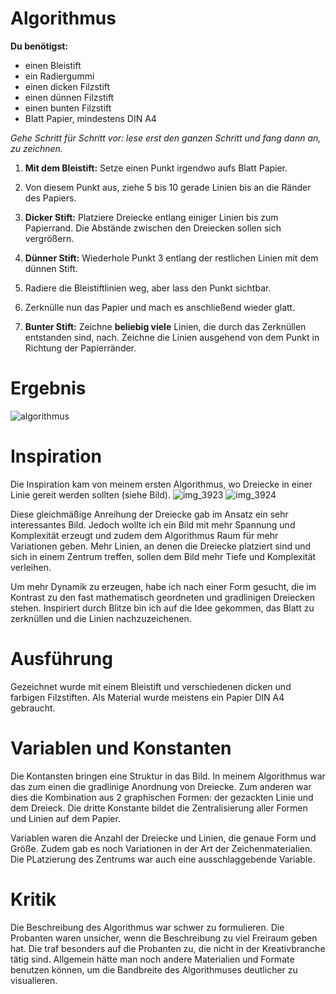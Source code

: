 # Algorithmus 

**Du benötigst:**
* einen Bleistift
* ein Radiergummi
* einen dicken Filzstift 
* einen dünnen Filzstift
* einen bunten Filzstift 
* Blatt Papier, mindestens DIN A4


*Gehe Schritt für Schritt vor: lese erst den ganzen Schritt und fang dann an, zu zeichnen.* 

1. **Mit dem Bleistift:** Setze einen Punkt irgendwo aufs Blatt Papier. 
2. Von diesem Punkt aus, ziehe 5 bis 10 gerade Linien bis an die Ränder des Papiers. 


3. **Dicker Stift:** Platziere Dreiecke entlang einiger Linien bis zum Papierrand. Die Abstände zwischen den Dreiecken sollen sich vergrößern. 
4. **Dünner Stift:** Wiederhole Punkt 3 entlang der restlichen Linien mit dem dünnen Stift. 


5. Radiere die Bleistiftlinien weg, aber lass den Punkt sichtbar.


6. Zerknülle nun das Papier und mach es anschließend wieder glatt. 
7. **Bunter Stift:** Zeichne **beliebig viele** Linien, die durch das Zerknüllen entstanden sind, nach. Zeichne die Linien ausgehend von dem Punkt in Richtung der Papierränder.

# Ergebnis

![algorithmus](https://cloud.githubusercontent.com/assets/23063564/19840307/1e897cf2-9ef3-11e6-959f-03cbb3f7abea.jpg)


# Inspiration  
Die Inspiration kam von meinem ersten Algorithmus, wo Dreiecke in einer Linie gereit werden sollten (siehe Bild). 
![img_3923](https://cloud.githubusercontent.com/assets/23063564/19840453/7881642e-9ef6-11e6-9fe3-57debc47f548.JPG)
![img_3924](https://cloud.githubusercontent.com/assets/23063564/19840458/8a08aa5e-9ef6-11e6-99f2-855500ebcc22.JPG)

Diese gleichmäßige Anreihung der Dreiecke gab im Ansatz ein sehr interessantes Bild. Jedoch wollte ich ein Bild mit mehr Spannung und Komplexität erzeugt und zudem dem Algorithmus Raum für mehr Variationen geben. Mehr Linien, an denen die Dreiecke platziert sind und sich in einem Zentrum treffen, sollen dem Bild mehr Tiefe und Komplexität verleihen. 

Um mehr Dynamik zu erzeugen, habe ich nach einer Form gesucht, die im Kontrast zu den fast mathematisch geordneten und gradlinigen Dreiecken stehen. Inspiriert durch Blitze bin ich auf die Idee gekommen, das Blatt zu zerknüllen und die Linien nachzuzeichenen. 

# Ausführung
Gezeichnet wurde mit einem Bleistift und verschiedenen dicken und farbigen Filzstiften. Als Material wurde meistens ein Papier DIN A4 gebraucht.

# Variablen und Konstanten 
Die Kontansten bringen eine Struktur in das Bild. In meinem Algorithmus war das zum einen die gradlinige Anordnung von Dreiecke. Zum anderen war dies die Kombination aus 2 graphischen Formen: der gezackten Linie und dem Dreieck. Die dritte Konstante bildet die Zentralisierung aller Formen und Linien auf dem Papier. 

Variablen waren die Anzahl der Dreiecke und Linien, die genaue Form und Größe. Zudem gab es noch Variationen in der Art der Zeichenmaterialien. Die PLatzierung des Zentrums war auch eine ausschlaggebende Variable. 

# Kritik
Die Beschreibung des Algorithmus war schwer zu formulieren. Die Probanten waren unsicher, wenn die Beschreibung zu viel Freiraum geben hat. Die traf besonders auf die Probanten zu, die nicht in der Kreativbranche tätig sind.
Allgemein hätte man noch andere Materialien und Formate benutzen können, um die Bandbreite des Algorithmuses deutlicher zu visualieren.


